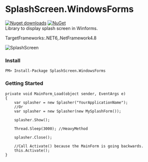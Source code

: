 # SplashScreen.WindowsForms  
[![Nuget downloads](https://img.shields.io/nuget/v/SplashScreen.WindowsForms.svg)](https://www.nuget.org/packages/SplashScreen.WindowsForms/)
[![NuGet](https://img.shields.io/nuget/dt/SplashScreen.WindowsForms.svg)](https://github.com/zerodev1200/SplashScreen.WindowsForms)  
Library to display splash screen in Winforms.  

TargetFrameworks:.NET6,.NetFramework4.8  
  
![SplashScreen](https://user-images.githubusercontent.com/42404360/153868303-feaa8cd1-28fd-4df6-9221-16eb4f024cd2.jpg)



### Install
```
PM> Install-Package SplashScreen.WindowsForms
```

### Getting Started



```
private void MainForm_Load(object sender, EventArgs e)
{
    var splasher = new Splasher("YourApplicationName");
    //Or
    var splasher = new Splasher(new MySplashForm());
    
    splasher.Show();
    
    Thread.Sleep(3000); //HeavyMethod
    
    splasher.Close();
    
    //Call Activate() because the MainForm is going backwards.
    this.Activate();
}
```

